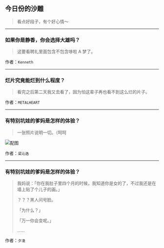 ## 今日份的沙雕

> 看点好段子，有个好心情～


 
---

### 如果你是静香，你会选择大雄吗？

> 这要看聘礼里面包含不包含哆啦 A 梦了。


作者：`Kenneth`

---

### 烂片究竟能烂到什么程度？

> 看完之后第二天我又去看了，因为怕这辈子再也看不到这么烂的片子。


作者：`METALHEART`

---

### 有特别坑娃的爹妈是怎样的体验？

> 一张照片说明一切。（呵呵



![配图](http://pic3.zhimg.com/70/v2-aa4e03eeec50d72fe28506403010671a_b.jpg)


作者：`梁沁逸`

---

### 有特别坑娃的爹妈是怎样的体验？

> 我妈说：「你在我肚子里四个月的时候，我知道你是女的了，不过我还是在墙上贴了个儿子的画。」
> 
> ？？？黑人问号脸。
> 
> 「为什么？」
> 
> 「万一你会变呢。」
> 
> ……


作者：`夕凌`